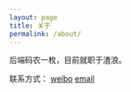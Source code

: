 ```yaml
---
layout: page
title: 关于
permalink: /about/
---
```


后端码农一枚，目前就职于渣浪。

联系方式：
[weibo](http://weibo.com/wenqiangli)
[email](lazyvislee@gmail.com)
